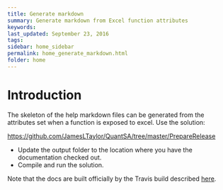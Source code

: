 ```yaml
---
title: Generate markdown
summary: Generate markdown from Excel function attributes
keywords: 
last_updated: September 23, 2016
tags: 
sidebar: home_sidebar
permalink: home_generate_markdown.html
folder: home
---
```


# Introduction

The skeleton of the help markdown files can be generated from the attributes set when a function is exposed to excel.  Use the solution:

<https://github.com/JamesLTaylor/QuantSA/tree/master/PrepareRelease> 

 * Update the output folder to the location where  you have the documentation checked out.
 * Compile and run the solution.

Note that the docs are built officially by the Travis build described [here](home_builds.html).


